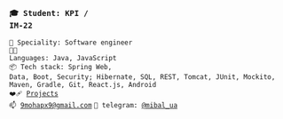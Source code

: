 ### <code>🎓 Student: KPI / IM-22</code>
<code>👷 Speciality: Software engineer</code>
<br>
<code>🧑‍💻 Languages: Java, JavaScript</code>
<br>
<code>📦 Tech stack: Spring Web, Data, Boot, Security; Hibernate, SQL, REST, Tomcat, JUnit, Mockito, Maven, Gradle, Git, React.js, Android</code>
<br>
<code>❤️‍🩹 [Projects](PROJECTS.md)</code>
<br>
<code>📫 [9mohapx9@gmail.com](mailto:9mohapx9@gmail.com)</code>
<code>💬 telegram: [@mibal_ua](https://t.me/mibal_ua)</code>
